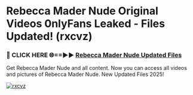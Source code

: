 # Rebecca Mader Nude Original Videos 0nlyFans Leaked - Files Updated! (rxcvz)

<h3>🔴 CLICK HERE 🌐==►► <a href="https://tinyurl.com/5h6xmrr3" rel="nofollow">Rebecca Mader Nude Updated Files</a></h3>

Get Rebecca Mader Nude and all content. Now you can access all videos and pictures of Rebecca Mader Nude. New Updated Files 2025!

[![rxcvz](https://i.imgur.com/KVD873Z.gif)](https://tinyurl.com/5h6xmrr3)

